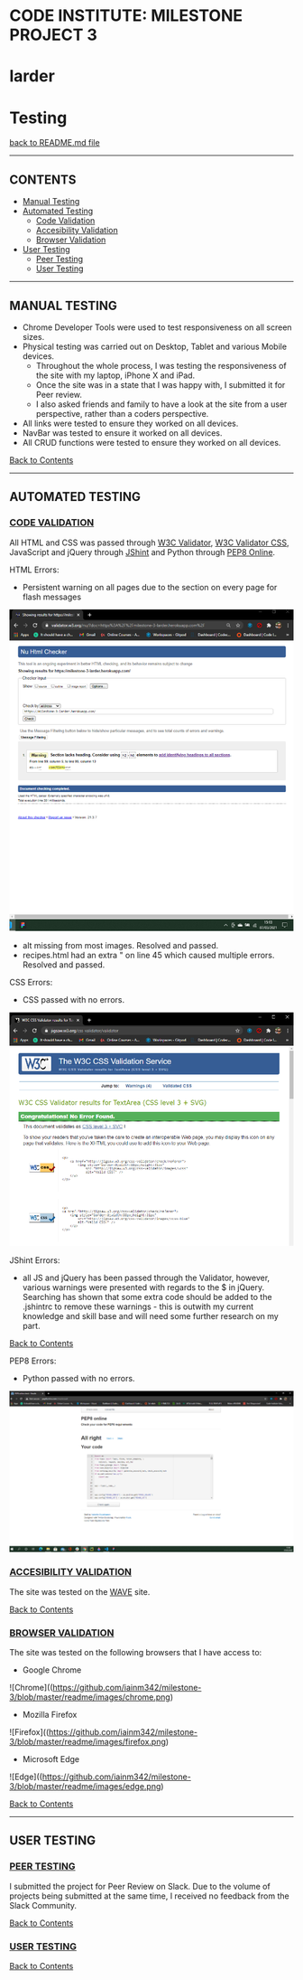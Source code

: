 # **CODE INSTITUTE: MILESTONE PROJECT 3** #

# **larder** #

# Testing

[back to README.md file](https://github.com/iainm342/milestone-3/blob/master/README.md/#testing)

---

## **CONTENTS** ##

- [Manual Testing](#manual-testing)
- [Automated Testing](#automated-testing)
    - [Code Validation](#code-validation)
    - [Accesibility Validation](#accesibility-validation)
    - [Browser Validation](#browser-validation)
- [User Testing](#user-testing)
    - [Peer Testing](#peer-testing)
    - [User Testing](#user-testing)

---

## **MANUAL TESTING** ##

- Chrome Developer Tools were used to test responsiveness on all screen sizes.
- Physical testing was carried out on Desktop, Tablet and various Mobile devices.
    - Throughout the whole process, I was testing the responsiveness of the site with my laptop, iPhone X and iPad.
    - Once the site was in a state that I was happy with, I submitted it for Peer review.
    - I also asked friends and family to have a look at the site from a user perspective, rather than a coders perspective.
- All links were tested to ensure they worked on all devices.
- NavBar was tested to ensure it worked on all devices.
- All CRUD functions were tested to ensure they worked on all devices.

[Back to Contents](#contents)

---

## **AUTOMATED TESTING** ##

### <ins>CODE VALIDATION</ins> ###

All HTML and CSS was passed through [W3C Validator](https://validator.w3.org/), [W3C Validator CSS](https://jigsaw.w3.org/css-validator/), JavaScript and jQuery through [JShint](https://jshint.com/) and Python through [PEP8 Online](http://pep8online.com/).

HTML Errors:

- Persistent warning on all pages due to the section on every page for flash messages

![HTML Error](https://github.com/iainm342/milestone-3/blob/master/readme/images/section-warning.png)

- alt missing from most images. Resolved and passed.
- recipes.html had an extra " on line 45 which caused multiple errors. Resolved and passed.

CSS Errors:

- CSS passed with no errors.

![CSS Validation](https://github.com/iainm342/milestone-3/blob/master/readme/images/CSS-validated.png)

JShint Errors:

- all JS and jQuery has been passed through the Validator, however, various warnings were presented with regards to the $ in jQuery. Searching has shown that some extra code should be added to the .jshintrc to remove these warnings - this is outwith my current knowledge and skill base and will need some further research on my part.

[Back to Contents](#contents)

PEP8 Errors:

- Python passed with no errors.

![Python Validation](https://github.com/iainm342/milestone-3/blob/master/readme/images/python-validate.png)


### <ins>ACCESIBILITY VALIDATION</ins>

The site was tested on the [WAVE](https://wave.webaim.org/) site.

[Back to Contents](#contents)

### <ins>BROWSER VALIDATION</ins> ###

The site was tested on the following browsers that I have access to:

- Google Chrome

![Chrome]((https://github.com/iainm342/milestone-3/blob/master/readme/images/chrome.png)

- Mozilla Firefox

![Firefox]((https://github.com/iainm342/milestone-3/blob/master/readme/images/firefox.png)

- Microsoft Edge

![Edge]((https://github.com/iainm342/milestone-3/blob/master/readme/images/edge.png)

[Back to Contents](#contents)

---

## **USER TESTING** ##

### <ins>PEER TESTING</ins> ###

I submitted the project for Peer Review on Slack. Due to the volume of projects being submitted at the same time, I received no feedback from the Slack Community.

[Back to Contents](#contents)

### <ins>USER TESTING</ins> ###

[Back to Contents](#contents)
